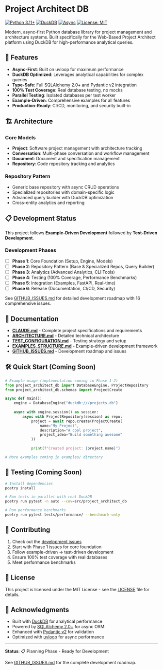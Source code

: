 # Project Architect DB

[![Python 3.11+](https://img.shields.io/badge/python-3.11+-blue.svg)](https://www.python.org/downloads/)
[![DuckDB](https://img.shields.io/badge/database-DuckDB-orange.svg)](https://duckdb.org/)
[![Async](https://img.shields.io/badge/async-uvloop-green.svg)](https://github.com/MagicStack/uvloop)
[![License: MIT](https://img.shields.io/badge/License-MIT-yellow.svg)](https://opensource.org/licenses/MIT)

Modern, async-first Python database library for project management and architecture systems. Built specifically for the Web-Based Project Architect platform using DuckDB for high-performance analytical queries.

## 🚀 Features

- **Async-First**: Built on uvloop for maximum performance
- **DuckDB Optimized**: Leverages analytical capabilities for complex queries
- **Type-Safe**: Full SQLAlchemy 2.0+ and Pydantic v2 integration
- **100% Test Coverage**: Real database testing, no mocks
- **Parallel Testing**: Isolated databases per test worker
- **Example-Driven**: Comprehensive examples for all features
- **Production-Ready**: CI/CD, monitoring, and security built-in

## 🏗️ Architecture

### Core Models
- **Project**: Software project management with architecture tracking
- **Conversation**: Multi-phase conversation and workflow management  
- **Document**: Document and specification management
- **Repository**: Code repository tracking and analytics

### Repository Pattern
- Generic base repository with async CRUD operations
- Specialized repositories with domain-specific logic
- Advanced query builder with DuckDB optimization
- Cross-entity analytics and reporting

## 📋 Development Status

This project follows **Example-Driven Development** followed by **Test-Driven Development**. 

### Development Phases

- [ ] **Phase 1**: Core Foundation (Setup, Engine, Models)
- [ ] **Phase 2**: Repository Pattern (Base & Specialized Repos, Query Builder)
- [ ] **Phase 3**: Analytics (Advanced Analytics, CLI Tools)
- [ ] **Phase 4**: Testing (100% Coverage, Performance Benchmarks)
- [ ] **Phase 5**: Integration (Examples, FastAPI, Real-time)
- [ ] **Phase 6**: Release (Documentation, CI/CD, Security)

See [GITHUB_ISSUES.md](GITHUB_ISSUES.md) for detailed development roadmap with 16 comprehensive issues.

## 📖 Documentation

- [**CLAUDE.md**](CLAUDE.md) - Complete project specifications and requirements
- [**ARCHITECTURE.md**](ARCHITECTURE.md) - Detailed technical architecture
- [**TEST_CONFIGURATION.md**](TEST_CONFIGURATION.md) - Testing strategy and setup
- [**EXAMPLES_STRUCTURE.md**](EXAMPLES_STRUCTURE.md) - Example-driven development framework
- [**GITHUB_ISSUES.md**](GITHUB_ISSUES.md) - Development roadmap and issues

## 🛠️ Quick Start (Coming Soon)

```python
# Example usage (implementation coming in Phase 1-2)
from project_architect_db import DatabaseEngine, ProjectRepository
from project_architect_db.schemas import ProjectCreate

async def main():
    engine = DatabaseEngine("duckdb:///projects.db")
    
    async with engine.session() as session:
        async with ProjectRepository(session) as repo:
            project = await repo.create(ProjectCreate(
                name="My Project",
                description="A cool project",
                project_idea="Build something awesome"
            ))
            
            print(f"Created project: {project.name}")

# More examples coming in examples/ directory
```

## 🧪 Testing (Coming Soon)

```bash
# Install dependencies
poetry install

# Run tests in parallel with real DuckDB
poetry run pytest -n auto --cov=src/project_architect_db

# Run performance benchmarks
poetry run pytest tests/performance/ --benchmark-only
```

## 🤝 Contributing

1. Check out the [development issues](https://github.com/YOUR_USERNAME/project-architect-db/issues)
2. Start with Phase 1 issues for core foundation
3. Follow example-driven → test-driven development
4. Ensure 100% test coverage with real databases
5. Meet performance benchmarks

## 📄 License

This project is licensed under the MIT License - see the [LICENSE](LICENSE) file for details.

## 🙏 Acknowledgments

- Built with [DuckDB](https://duckdb.org/) for analytical performance
- Powered by [SQLAlchemy 2.0+](https://www.sqlalchemy.org/) for async ORM
- Enhanced with [Pydantic v2](https://pydantic.dev/) for validation
- Optimized with [uvloop](https://github.com/MagicStack/uvloop) for async performance

---

**Status**: 📋 Planning Phase - Ready for Development

See [GITHUB_ISSUES.md](GITHUB_ISSUES.md) for the complete development roadmap.